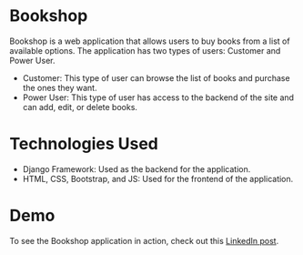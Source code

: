 # Bookshop
Bookshop is a web application that allows users to buy books from a list of available options. The application has two types of users: Customer and Power User.

* Customer: This type of user can browse the list of books and purchase the ones they want.
* Power User: This type of user has access to the backend of the site and can add, edit, or delete books.
# Technologies Used
* Django Framework: Used as the backend for the application.
* HTML, CSS, Bootstrap, and JS: Used for the frontend of the application.
# Demo
To see the Bookshop application in action, check out this [LinkedIn post](https://www.linkedin.com/feed/update/urn:li:activity:7016147615813677056/).
